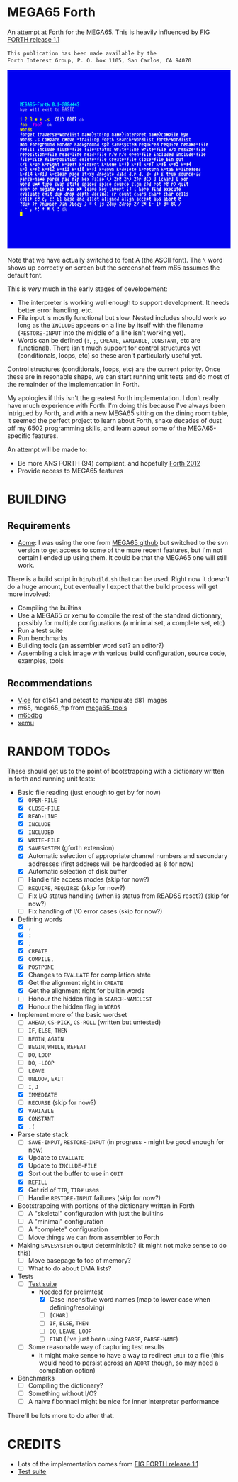 
# MEGA65 Forth

An attempt at [Forth](https://forth-standard.org/standard/words) for the [MEGA65](https://mega65.org/).  This is heavily influenced by [FIG FORTH release 1.1](https://github.com/ptorric/figforth)

```
This publication has been made available by the 
Forth Interest Group, P. O. box 1105, San Carlos, CA 94070
```

![screenshot](doc/screenshot.png)

Note that we have actually switched to font A (the ASCII font).  The `\` word shows up correctly on screen but the screenshot from m65 assumes the default font.

This is *very* much in the early stages of developement:

- The interpreter is working well enough to support development.  It needs better error handling, etc.
- File input is mostly functional but slow.  Nested includes should work so long as the `INCLUDE` appears on a line by itself with the filename (`RESTORE-INPUT` into the middle of a line isn't working yet).
- Words can be defined (`:`, `;`, `CREATE`, `VARIABLE`, `CONSTANT`, etc are functional).  There isn't much support for control structures yet (conditionals, loops, etc) so these aren't particularly useful yet.

Control structures (conditionals, loops, etc) are the current priority.  Once these are in resonable shape, we can start running unit tests and do most of the remainder of the implementation in Forth.

My apologies if this isn't the greatest Forth implementation.  I don't really have much experience with Forth.  I'm doing this because I've always been intrigued by Forth, and with a new MEGA65 sitting on the dining room table, it seemed the perfect project to learn about Forth, shake decades of dust off my 6502 programming skills, and learn about some of the MEGA65-specific features.

An attempt will be made to:

- Be more ANS FORTH (94) compliant, and hopefully [Forth 2012](http://www.forth200x.org/documents/forth-2012.pdf)
- Provide access to MEGA65 features

# BUILDING

## Requirements

- [Acme](https://sourceforge.net/projects/acme-crossass):  I was using the one from [MEGA65 github](https://github.com/MEGA65/acme) but switched to the svn version to get access to some of the more recent features, but I'm not certain I ended up using them.  It could be that the MEGA65 one will still work.

There is a build script in `bin/build.sh` that can be used.  Right now it doesn't do a huge amount, but eventually I expect
that the build process will get more involved:

- Compiling the builtins
- Use a MEGA65 or xemu to compile the rest of the standard dictionary, possibly for multiple configurations (a minimal set, a complete set, etc)
- Run a test suite
- Run benchmarks
- Building tools (an assembler word set? an editor?)
- Assembling a disk image with various build configuration, source code, examples, tools

## Recommendations

- [Vice](https://vice-emu.sourceforge.io/) for c1541 and petcat to manipulate d81 images
- m65, mega65_ftp from [mega65-tools](https://github.com/MEGA65/mega65-tools)
- [m65dbg](https://github.com/MEGA65/m65dbg)
- [xemu](https://github.com/lgblgblgb/xemu)

# RANDOM TODOs

These should get us to the point of bootstrapping with a dictionary written in forth and running unit tests:
- Basic file reading (just enough to get by for now)
  - [x] `OPEN-FILE`
  - [x] `CLOSE-FILE`
  - [x] `READ-LINE`
  - [x] `INCLUDE`
  - [x] `INCLUDED`
  - [x] `WRITE-FILE`
  - [x] `SAVESYSTEM` (gforth extension)
  - [x] Automatic selection of appropriate channel numbers and secondary addresses (first address will be hardcoded as 8 for now)
  - [x] Automatic selection of disk buffer
  - [ ] Handle file access modes (skip for now?)
  - [ ] `REQUIRE`, `REQUIRED` (skip for now?)
  - [ ] Fix I/O status handling (when is status from READSS reset?) (skip for now?)
  - [ ] Fix handling of I/O error cases (skip for now?)
- Defining words
  - [x] `,`
  - [x] `:`
  - [x] `;`
  - [x] `CREATE`
  - [x] `COMPILE,`
  - [x] `POSTPONE`
  - [x] Changes to `EVALUATE` for compilation state
  - [x] Get the alignment right in `CREATE`
  - [x] Get the alignment right for builtin words
  - [ ] Honour the hidden flag in `SEARCH-NAMELIST`
  - [x] Honour the hidden flag in `WORDS`
- Implement more of the basic wordset
  - [ ] `AHEAD`, `CS-PICK`, `CS-ROLL` (written but untested)
  - [ ] `IF`, `ELSE`, `THEN`
  - [ ] `BEGIN`, `AGAIN`
  - [ ] `BEGIN`, `WHILE`, `REPEAT`
  - [ ] `DO`, `LOOP`
  - [ ] `DO`, `+LOOP`
  - [ ] `LEAVE`
  - [ ] `UNLOOP`, `EXIT`
  - [ ] `I`, `J`
  - [x] `IMMEDIATE`
  - [ ] `RECURSE` (skip for now?)
  - [x] `VARIABLE`
  - [x] `CONSTANT`
  - [x] `.(`
- Parse state stack
  - [ ] `SAVE-INPUT`, `RESTORE-INPUT` (in progress - might be good enough for now)
  - [x] Update to `EVALUATE`
  - [x] Update to `INCLUDE-FILE`
  - [x] Sort out the buffer to use in `QUIT`
  - [x] `REFILL`
  - [x] Get rid of `TIB`, `TIB#` uses
  - [ ] Handle `RESTORE-INPUT` failures (skip for now?)
- Bootstrapping with portions of the dictionary written in Forth
  - [ ] A "skeletal" configuration with just the builtins
  - [ ] A "minimal" configuration
  - [ ] A "complete" configuration
  - [ ] Move things we can from assembler to Forth
- Making `SAVESYSTEM` output deterministic? (it might not make sense to do this)
  - [ ] Move basepage to top of memory?
  - [ ] What to do about DMA lists?
- Tests
  - [ ] [Test suite](https://github.com/gerryjackson/forth2012-test-suite)
    - Needed for prelimtest
      - [x] Case insensitive word names (map to lower case when defining/resolving)
      - [ ] `[CHAR]`
      - [ ] `IF`, `ELSE`, `THEN`
      - [ ] `DO`, `LEAVE`, `LOOP`
      - [ ] `FIND` (I've just been using `PARSE`, `PARSE-NAME`)
  - [ ] Some reasonable way of capturing test results 
    - It might make sense to have a way to redirect `EMIT` to a file (this would need to persist across an `ABORT` though, so may need a compilation option) 
- Benchmarks
  - [ ] Compiling the dictionary?
  - [ ] Something without I/O?
  - [ ] A naive fibonnaci might be nice for inner interpreter performance

There'll be lots more to do after that.

# CREDITS

- Lots of the implementation comes from [FIG FORTH release 1.1](https://github.com/ptorric/figforth)
- [Test suite](https://github.com/gerryjackson/forth2012-test-suite)
